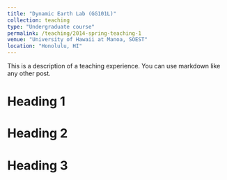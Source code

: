 ```yaml
---
title: "Dynamic Earth Lab (GG101L)"
collection: teaching
type: "Undergraduate course"
permalink: /teaching/2014-spring-teaching-1
venue: "University of Hawaii at Manoa, SOEST"
location: "Honolulu, HI"
---
```


This is a description of a teaching experience. You can use markdown like any other post.

Heading 1
======

Heading 2
======

Heading 3
======
